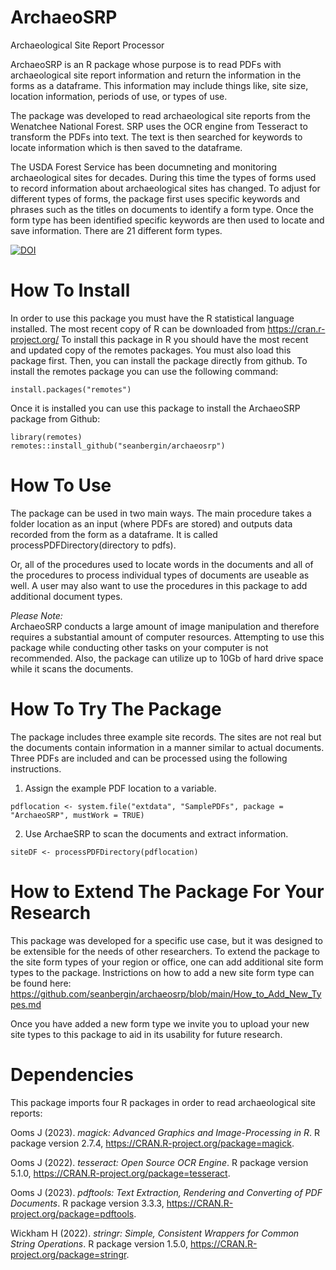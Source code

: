 # ArchaeoSRP
Archaeological Site Report Processor

ArchaeoSRP is an R package whose purpose is to read PDFs with archaeological site report information and return the information in the forms as a dataframe. This information may include things like, site size, location information, periods of use, or types of use. 

The package was developed to read archaeological site reports from the Wenatchee National Forest. SRP uses the OCR engine from Tesseract to transform the PDFs into text. The text is then searched for keywords to locate information which is then saved to the dataframe. 

The USDA Forest Service has been documneting and monitoring archaeological sites for decades. During this time the types of forms used to record information about archaeological sites has changed. To adjust for different types of forms, the package first uses specific keywords and phrases such as the titles on documents to identify a form type. Once the form type has been identified specific keywords are then used to locate and save information. There are 21 different form types. 

<a href="https://zenodo.org/badge/latestdoi/343913660"><img src="https://zenodo.org/badge/343913660.svg" alt="DOI"></a>


# How To Install

In order to use this package you must have the R statistical language installed. The most recent copy of R can be downloaded from  https://cran.r-project.org/
To install this package in R you should have the most recent and updated copy of the remotes packages. You must also load this package first. Then, you can install the package directly from github. To install the remotes package you can use the following command:


```shell
install.packages("remotes")
```

Once it is installed you can use this package to install the ArchaeoSRP package from Github:

```shell
library(remotes)
remotes::install_github("seanbergin/archaeosrp")
```

# How To Use

The package can be used in two main ways. The main procedure takes a folder location as an input (where PDFs are stored) and outputs data recorded from the form as a dataframe. It is called processPDFDirectory(directory to pdfs).

Or, all of the procedures used to locate words in the documents and all of the procedures to process individual types of documents are useable as well. A user may also want to use the procedures in this package to add additional document types. 

*Please Note:*   
ArchaeoSRP conducts a large amount of image manipulation and therefore requires a substantial amount of computer resources. Attempting to use this package while conducting other tasks on your computer is not recommended. Also, the package can utilize up to 10Gb of hard drive space while it scans the documents.

# How To Try The Package

The package includes three example site records. The sites are not real but the documents contain information in a manner similar to actual documents. Three PDFs are included and can be processed using the following instructions.

1. Assign the example PDF location to a variable.
```shell
pdflocation <- system.file("extdata", "SamplePDFs", package = "ArchaeoSRP", mustWork = TRUE)
```
2. Use ArchaeSRP to scan the documents and extract information.
```shell
siteDF <- processPDFDirectory(pdflocation)
```

# How to Extend The Package For Your Research

This package was developed for a specific use case, but it was designed to be extensible for the needs of other researchers. To extend the package to the site form types of your region or office, one can add additional site form types to the package. Instrictions on how to add a new site form type can be found here: <https://github.com/seanbergin/archaeosrp/blob/main/How_to_Add_New_Types.md>

Once you have added a new form type we invite you to upload your new site types to this package to aid in its usability for future research.

# Dependencies

This package imports four R packages in order to read archaeological site reports:

  Ooms J (2023). _magick: Advanced Graphics and Image-Processing in R_. R package version 2.7.4, <https://CRAN.R-project.org/package=magick>.

  Ooms J (2022). _tesseract: Open Source OCR Engine_. R package version 5.1.0, <https://CRAN.R-project.org/package=tesseract>.

  Ooms J (2023). _pdftools: Text Extraction, Rendering and Converting of PDF Documents_. R package version 3.3.3,
  <https://CRAN.R-project.org/package=pdftools>.
  
  Wickham H (2022). _stringr: Simple, Consistent Wrappers for Common String Operations_. R package version 1.5.0,
  <https://CRAN.R-project.org/package=stringr>.
